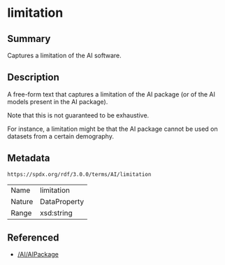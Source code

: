 <!-- Automatically generated by spec-parser v2.1.0 on 2024-06-17T10:36:57.838737+00:00 -->
<!-- SPDX-License-Identifier: Community-Spec-1.0 -->

# limitation

## Summary

Captures a limitation of the AI software.


## Description

A free-form text that captures a limitation of the AI package
(or of the AI models present in the AI package).

Note that this is not guaranteed to be exhaustive.

For instance, a limitation might be that the AI package cannot be used on
datasets from a certain demography.


## Metadata

`https://spdx.org/rdf/3.0.0/terms/AI/limitation`


| | |
|---|---|
| Name | limitation |
| Nature | DataProperty |
| Range | xsd:string |




## Referenced

- [/AI/AIPackage](../../AI/Classes/AIPackage.md)

